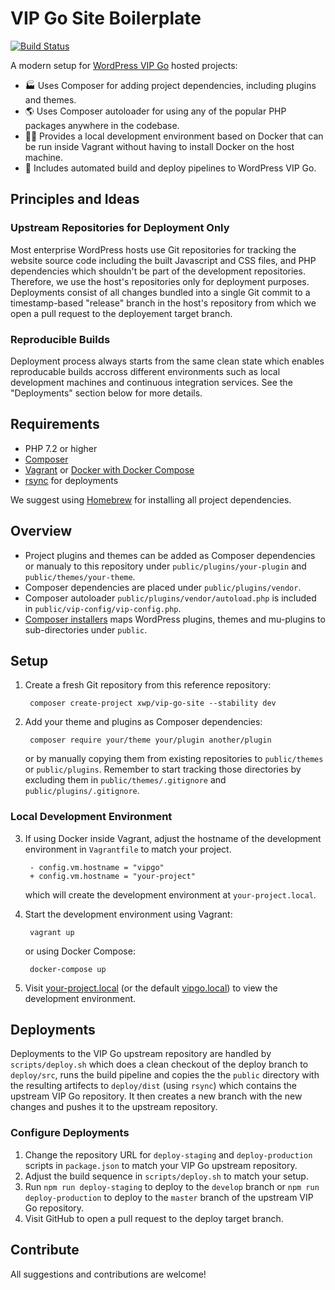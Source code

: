 # VIP Go Site Boilerplate

[![Build Status](https://travis-ci.com/xwp/vip-go-site.svg?branch=master)](https://travis-ci.com/xwp/vip-go-site)


A modern setup for [WordPress VIP Go](https://vip.wordpress.com/documentation/vip-go/) hosted projects:

- 🏭 Uses Composer for adding project dependencies, including plugins and themes.
- 🌎 Uses Composer autoloader for using any of the popular PHP packages anywhere in the codebase.
- 👩‍💻 Provides a local development environment based on Docker that can be run inside Vagrant without having to install Docker on the host machine.
- 🚀 Includes automated build and deploy pipelines to WordPress VIP Go.


## Principles and Ideas

### Upstream Repositories for Deployment Only

Most enterprise WordPress hosts use Git repositories for tracking the website source code including the built Javascript and CSS files, and PHP dependencies which shouldn't be part of the development repositories. Therefore, we use the host's repositories only for deployment purposes. Deployments consist of all changes bundled into a single Git commit to a timestamp-based "release" branch in the host's repository from which we open a pull request to the deployement target branch.

### Reproducible Builds

Deployment process always starts from the same clean state which enables reproducable builds accross different environments such as local development machines and continuous integration services. See the "Deployments" section below for more details.


## Requirements

- PHP 7.2 or higher
- [Composer](https://getcomposer.org)
- [Vagrant](https://www.vagrantup.com) or [Docker with Docker Compose](https://docs.docker.com/compose/install/)
- [rsync](https://rsync.samba.org) for deployments

We suggest using [Homebrew](https://brew.sh) for installing all project dependencies.


## Overview

- Project plugins and themes can be added as Composer dependencies or manualy to this repository under `public/plugins/your-plugin` and `public/themes/your-theme`.
- Composer dependencies are placed under `public/plugins/vendor`.
- Composer autoloader `public/plugins/vendor/autoload.php` is included in `public/vip-config/vip-config.php`.
- [Composer installers](https://github.com/composer/installers) maps WordPress plugins, themes and mu-plugins to sub-directories under `public`.


## Setup

1. Create a fresh Git repository from this reference repository:

		composer create-project xwp/vip-go-site --stability dev

2. Add your theme and plugins as Composer dependencies:

		composer require your/theme your/plugin another/plugin

	or by manually copying them from existing repositories to `public/themes` or `public/plugins`. Remember to start tracking those directories by excluding them in `public/themes/.gitignore` and `public/plugins/.gitignore`.


### Local Development Environment

3. If using Docker inside Vagrant, adjust the hostname of the development environment in `Vagrantfile` to match your project.

		- config.vm.hostname = "vipgo"
		+ config.vm.hostname = "your-project"
	
	which will create the development environment at `your-project.local`.

4. Start the development environment using Vagrant:

		vagrant up

	or using Docker Compose:

		docker-compose up

5. Visit [your-project.local](http://your-project.local) (or the default [vipgo.local](http://vipgo.local)) to view the development environment. 


## Deployments

Deployments to the VIP Go upstream repository are handled by `scripts/deploy.sh` which does a clean checkout of the deploy branch to `deploy/src`, runs the build pipeline and copies the the `public` directory with the resulting artifects to `deploy/dist` (using `rsync`) which contains the upstream VIP Go repository. It then creates a new branch with the new changes and pushes it to the upstream repository.

### Configure Deployments

1. Change the repository URL for `deploy-staging` and `deploy-production` scripts in `package.json` to match your VIP Go upstream repository.
2. Adjust the build sequence in `scripts/deploy.sh` to match your setup.
3. Run `npm run deploy-staging` to deploy to the `develop` branch or `npm run deploy-production` to deploy to the `master` branch of the upstream VIP Go repository.
4. Visit GitHub to open a pull request to the deploy target branch.


## Contribute

All suggestions and contributions are welcome!
